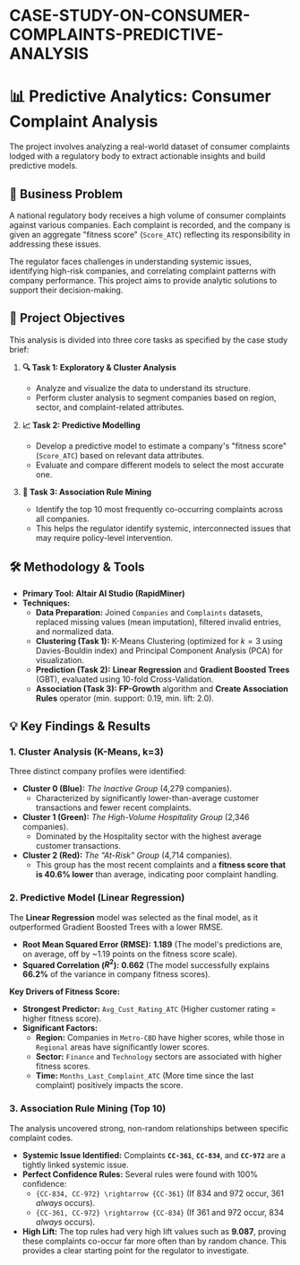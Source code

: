 # CASE-STUDY-ON-CONSUMER-COMPLAINTS-PREDICTIVE-ANALYSIS

# 📊 Predictive Analytics: Consumer Complaint Analysis

The project involves analyzing a real-world dataset of consumer complaints lodged with a regulatory body to extract actionable insights and build predictive models.

## 📝 Business Problem

A national regulatory body receives a high volume of consumer complaints against various companies. Each complaint is recorded, and the company is given an aggregate "fitness score" (`Score_ATC`) reflecting its responsibility in addressing these issues.

The regulator faces challenges in understanding systemic issues, identifying high-risk companies, and correlating complaint patterns with company performance. This project aims to provide analytic solutions to support their decision-making.

## 🎯 Project Objectives

This analysis is divided into three core tasks as specified by the case study brief:

1.  **🔍 Task 1: Exploratory & Cluster Analysis**
    * Analyze and visualize the data to understand its structure.
    * Perform cluster analysis to segment companies based on region, sector, and complaint-related attributes.

2.  **📈 Task 2: Predictive Modelling**
    * Develop a predictive model to estimate a company's "fitness score" (`Score_ATC`) based on relevant data attributes.
    * Evaluate and compare different models to select the most accurate one.

3.  **🔗 Task 3: Association Rule Mining**
    * Identify the top 10 most frequently co-occurring complaints across all companies.
    * This helps the regulator identify systemic, interconnected issues that may require policy-level intervention.

## 🛠️ Methodology & Tools

* **Primary Tool:** **Altair AI Studio (RapidMiner)**
* **Techniques:**
    * **Data Preparation:** Joined `Companies` and `Complaints` datasets, replaced missing values (mean imputation), filtered invalid entries, and normalized data.
    * **Clustering (Task 1):** K-Means Clustering (optimized for $k=3$ using Davies-Bouldin index) and Principal Component Analysis (PCA) for visualization.
    * **Prediction (Task 2):** **Linear Regression** and **Gradient Boosted Trees** (GBT), evaluated using 10-fold Cross-Validation.
    * **Association (Task 3):** **FP-Growth** algorithm and **Create Association Rules** operator (min. support: 0.19, min. lift: 2.0).

## 💡 Key Findings & Results

### 1. Cluster Analysis (K-Means, k=3)

Three distinct company profiles were identified:

* **Cluster 0 (Blue):** *The Inactive Group* (4,279 companies).
    * Characterized by significantly lower-than-average customer transactions and fewer recent complaints.
* **Cluster 1 (Green):** *The High-Volume Hospitality Group* (2,346 companies).
    * Dominated by the Hospitality sector with the highest average customer transactions.
* **Cluster 2 (Red):** *The "At-Risk" Group* (4,714 companies).
    * This group has the most recent complaints and a **fitness score that is 40.6% lower** than average, indicating poor complaint handling.

### 2. Predictive Model (Linear Regression)

The **Linear Regression** model was selected as the final model, as it outperformed Gradient Boosted Trees with a lower RMSE.

* **Root Mean Squared Error (RMSE):** **1.189** (The model's predictions are, on average, off by ~1.19 points on the fitness score scale).
* **Squared Correlation ($R^2$):** **0.662** (The model successfully explains **66.2%** of the variance in company fitness scores).

**Key Drivers of Fitness Score:**
* **Strongest Predictor:** `Avg_Cust_Rating_ATC` (Higher customer rating = higher fitness score).
* **Significant Factors:**
    * **Region:** Companies in `Metro-CBD` have higher scores, while those in `Regional` areas have significantly lower scores.
    * **Sector:** `Finance` and `Technology` sectors are associated with higher fitness scores.
    * **Time:** `Months_Last_Complaint_ATC` (More time since the last complaint) positively impacts the score.

### 3. Association Rule Mining (Top 10)

The analysis uncovered strong, non-random relationships between specific complaint codes.

* **Systemic Issue Identified:** Complaints **`CC-361`**, **`CC-834`**, and **`CC-972`** are a tightly linked systemic issue.
* **Perfect Confidence Rules:** Several rules were found with 100% confidence:
    * `{CC-834, CC-972} \rightarrow {CC-361}` (If 834 and 972 occur, 361 *always* occurs).
    * `{CC-361, CC-972} \rightarrow {CC-834}` (If 361 and 972 occur, 834 *always* occurs).
* **High Lift:** The top rules had very high lift values such as **9.087**, proving these complaints co-occur far more often than by random chance. This provides a clear starting point for the regulator to investigate.


